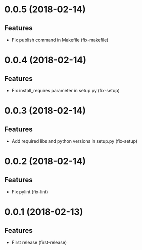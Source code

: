 0.0.5 (2018-02-14)
==================

Features
--------

- Fix publish command in Makefile (fix-makefile)


0.0.4 (2018-02-14)
==================

Features
--------

- Fix install_requires parameter in setup.py (fix-setup)


0.0.3 (2018-02-14)
==================

Features
--------

- Add required libs and python versions in setup.py (fix-setup)


0.0.2 (2018-02-14)
==================

Features
--------

- Fix pylint (fix-lint)


0.0.1 (2018-02-13)
==================

Features
--------

- First release (first-release)
